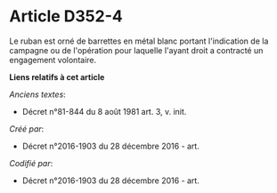 # Article D352-4

Le ruban est orné de barrettes en métal blanc portant l'indication de la campagne ou de l'opération pour laquelle l'ayant
droit a contracté un engagement volontaire.

**Liens relatifs à cet article**

_Anciens textes_:

  - Décret n°81-844 du 8 août 1981 art. 3, v. init.

_Créé par_:

  - Décret n°2016-1903 du 28 décembre 2016 - art.

_Codifié par_:

  - Décret n°2016-1903 du 28 décembre 2016 - art.
